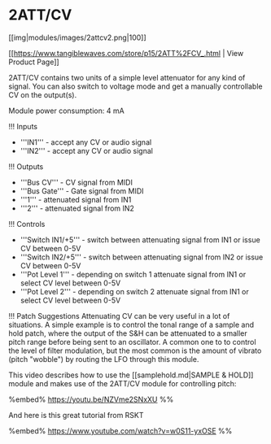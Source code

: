 # 2ATT/CV
[[img|modules/images/2attcv2.png|100]]

[[https://www.tangiblewaves.com/store/p15/2ATT%2FCV_.html | View Product Page]]

2ATT/CV contains two units of a simple level attenuator for any kind of signal. You can also switch to voltage mode and get a manually controllable CV on the output(s).

Module power consumption: 4 mA

!!! Inputs
* '''IN1''' - accept any CV or audio signal
* '''IN2''' - accept any CV or audio signal

!!! Outputs
* '''Bus CV''' - CV signal from MIDI
* '''Bus Gate''' - Gate signal from MIDI
* '''1''' - attenuated signal from IN1
* '''2''' - attenuated signal from IN2

!!! Controls
* '''Switch IN1/+5''' - switch between attenuating signal from IN1 or issue CV between 0-5V
* '''Switch IN2/+5''' - switch between attenuating signal from IN2 or issue CV between 0-5V
* '''Pot Level 1''' - depending on switch 1 attenuate signal from IN1 or select CV level between 0-5V
* '''Pot Level 2''' - depending on switch 2 attenuate signal from IN1 or select CV level between 0-5V

!!! Patch Suggestions
Attenuating CV can be very useful in a lot of situations. A simple example is to control the tonal range of a sample and hold patch, where the output of the S&H can be attenuated to a smaller pitch range before being sent to an oscillator. A common one to to control the level of filter modulation, but the most common is the amount of vibrato (pitch "wobble") by routing the LFO through this module.

This video describes how to use the [[samplehold.md|SAMPLE & HOLD]] module and makes use of the 2ATT/CV module for controlling pitch: 

%embed% https://youtu.be/NZVme2SNxXU %%

And here is this great tutorial from RSKT

%embed% https://www.youtube.com/watch?v=w0S11-yxOSE %%
